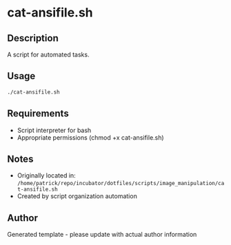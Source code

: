 # cat-ansifile.sh

## Description
A script for automated tasks.

## Usage
```bash
./cat-ansifile.sh
```

## Requirements
- Script interpreter for bash
- Appropriate permissions (chmod +x cat-ansifile.sh)

## Notes
- Originally located in: `/home/patrick/repo/incubator/dotfiles/scripts/image_manipulation/cat-ansifile.sh`
- Created by script organization automation

## Author
Generated template - please update with actual author information

